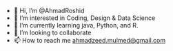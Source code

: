 - 👋 Hi, I’m @AhmadRoshid
- 👀 I’m interested in Coding, Design & Data Science
- 🌱 I’m currently learning java, Python, and R.
- 💞️ I’m looking to collaborate
- 📫 How to reach me ahmadzeed.mulmed@gmail.com

<!---
AhmadRoshid/AhmadRoshid is a ✨ special ✨ repository because its `README.md` (this file) appears on your GitHub profile.
You can click the Preview link to take a look at your changes.
--->
